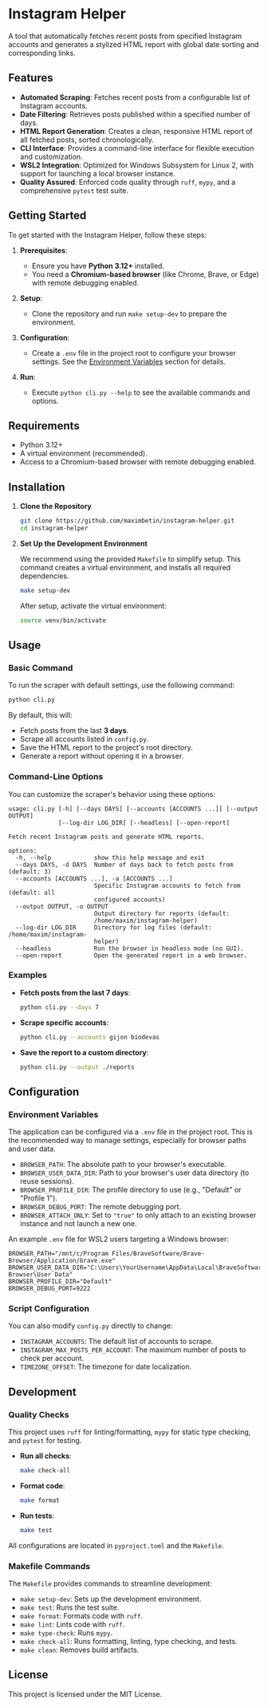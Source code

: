 # Instagram Helper

A tool that automatically fetches recent posts from specified Instagram accounts and generates a
stylized HTML report with global date sorting and corresponding links.

## Features

- **Automated Scraping**: Fetches recent posts from a configurable list of Instagram accounts.
- **Date Filtering**: Retrieves posts published within a specified number of days.
- **HTML Report Generation**: Creates a clean, responsive HTML report of all fetched posts, sorted
  chronologically.
- **CLI Interface**: Provides a command-line interface for flexible execution and customization.
- **WSL2 Integration**: Optimized for Windows Subsystem for Linux 2, with support for launching a
  local browser instance.
- **Quality Assured**: Enforced code quality through `ruff`, `mypy`, and a comprehensive `pytest`
  test suite.

## Getting Started

To get started with the Instagram Helper, follow these steps:

1. **Prerequisites**:

   - Ensure you have **Python 3.12+** installed.
   - You need a **Chromium-based browser** (like Chrome, Brave, or Edge) with remote debugging
     enabled.

2. **Setup**:

   - Clone the repository and run `make setup-dev` to prepare the environment.

3. **Configuration**:

   - Create a `.env` file in the project root to configure your browser settings. See the
     [Environment Variables](#environment-variables) section for details.

4. **Run**:
   - Execute `python cli.py --help` to see the available commands and options.

## Requirements

- Python 3.12+
- A virtual environment (recommended).
- Access to a Chromium-based browser with remote debugging enabled.

## Installation

1. **Clone the Repository**

   ```bash
   git clone https://github.com/maximbetin/instagram-helper.git
   cd instagram-helper
   ```

2. **Set Up the Development Environment**

   We recommend using the provided `Makefile` to simplify setup. This command creates a virtual
   environment, and installs all required dependencies.

   ```bash
   make setup-dev
   ```

   After setup, activate the virtual environment:

   ```bash
   source venv/bin/activate
   ```

## Usage

### Basic Command

To run the scraper with default settings, use the following command:

```bash
python cli.py
```

By default, this will:

- Fetch posts from the last **3 days**.
- Scrape all accounts listed in `config.py`.
- Save the HTML report to the project's root directory.
- Generate a report without opening it in a browser.

### Command-Line Options

You can customize the scraper's behavior using these options:

```text
usage: cli.py [-h] [--days DAYS] [--accounts [ACCOUNTS ...]] [--output OUTPUT]
              [--log-dir LOG_DIR] [--headless] [--open-report]

Fetch recent Instagram posts and generate HTML reports.

options:
  -h, --help            show this help message and exit
  --days DAYS, -d DAYS  Number of days back to fetch posts from (default: 3)
  --accounts [ACCOUNTS ...], -a [ACCOUNTS ...]
                        Specific Instagram accounts to fetch from (default: all
                        configured accounts)
  --output OUTPUT, -o OUTPUT
                        Output directory for reports (default:
                        /home/maxim/instagram-helper)
  --log-dir LOG_DIR     Directory for log files (default: /home/maxim/instagram-
                        helper)
  --headless            Run the browser in headless mode (no GUI).
  --open-report         Open the generated report in a web browser.
```

### Examples

- **Fetch posts from the last 7 days**:

  ```bash
  python cli.py --days 7
  ```

- **Scrape specific accounts**:

  ```bash
  python cli.py --accounts gijon biodevas
  ```

- **Save the report to a custom directory**:

  ```bash
  python cli.py --output ./reports
  ```

## Configuration

### Environment Variables

The application can be configured via a `.env` file in the project root. This is the recommended way
to manage settings, especially for browser paths and user data.

- `BROWSER_PATH`: The absolute path to your browser's executable.
- `BROWSER_USER_DATA_DIR`: Path to your browser's user data directory (to reuse sessions).
- `BROWSER_PROFILE_DIR`: The profile directory to use (e.g., "Default" or "Profile 1").
- `BROWSER_DEBUG_PORT`: The remote debugging port.
- `BROWSER_ATTACH_ONLY`: Set to `"true"` to only attach to an existing browser instance and not
  launch a new one.

An example `.env` file for WSL2 users targeting a Windows browser:

```env
BROWSER_PATH="/mnt/c/Program Files/BraveSoftware/Brave-Browser/Application/brave.exe"
BROWSER_USER_DATA_DIR="C:\Users\YourUsername\AppData\Local\BraveSoftware\Brave-Browser\User Data"
BROWSER_PROFILE_DIR="Default"
BROWSER_DEBUG_PORT=9222
```

### Script Configuration

You can also modify `config.py` directly to change:

- `INSTAGRAM_ACCOUNTS`: The default list of accounts to scrape.
- `INSTAGRAM_MAX_POSTS_PER_ACCOUNT`: The maximum number of posts to check per account.
- `TIMEZONE_OFFSET`: The timezone for date localization.

## Development

### Quality Checks

This project uses `ruff` for linting/formatting, `mypy` for static type checking, and `pytest` for
testing.

- **Run all checks**:

  ```bash
  make check-all
  ```

- **Format code**:

  ```bash
  make format
  ```

- **Run tests**:

  ```bash
  make test
  ```

All configurations are located in `pyproject.toml` and the `Makefile`.

### Makefile Commands

The `Makefile` provides commands to streamline development:

- `make setup-dev`: Sets up the development environment.
- `make test`: Runs the test suite.
- `make format`: Formats code with `ruff`.
- `make lint`: Lints code with `ruff`.
- `make type-check`: Runs `mypy`.
- `make check-all`: Runs formatting, linting, type checking, and tests.
- `make clean`: Removes build artifacts.

## License

This project is licensed under the MIT License.
